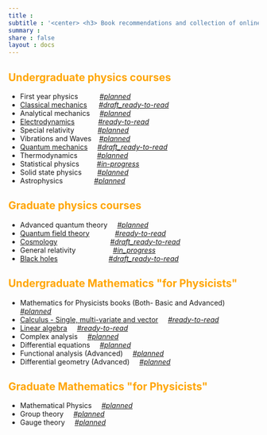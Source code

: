 ```yaml
---
title :
subtitle : '<center> <h3> Book recommendations and collection of online resources for different topics </h3> </center>'
summary :
share : false
layout : docs
---
```




## <span style="color:orange">Undergraduate physics courses </span>

- First year physics $~~~~~~~~~$ *<u>#planned</u>*
- [Classical mechanics]({{<ref"ug/cm">}}) $~~~~$ *<u>#draft_ready-to-read</u>*
- Analytical mechanics $~~~$ *<u>#planned</u>*
- [Electrodynamics]({{<ref"ug/ed">}}) $~~~~~~~~~~$ *<u>#ready-to-read</u>*
- Special relativity $~~~~~~~~~~$ *<u>#planned</u>*
- Vibrations and Waves $~~$ *<u>#planned</u>*
- [Quantum mechanics]({{<ref"ug/qm">}}) $~~~$      *<u>#draft_ready-to-read</u>*
- Thermodynamics $~~~~~~~~$ *<u>#planned</u>*
- Statistical physics $~~~~~~~$ *<u>#in-progress</u>*
- Solid state physics $~~~~~~$ *<u>#planned</u>*
- Astrophysics $~~~~~~~~~~~~~~$ *<u>#planned</u>*

## <span style="color:orange"> Graduate physics courses </span>

- Advanced quantum theory $~~~$ *<u>#planned</u>*
- [Quantum field theory]({{<ref"grad/qft">}}) $~~~~~~~~~~~$ *<u>#ready-to-read</u>*
- [Cosmology]({{<ref"grad/cosmology">}})  $~~~~~~~~~~~~~~~~~~~~~~~~~$ *<u>#draft_ready-to-read</u>*
- General relativity $~~~~~~~~~~~~~~~~~$ *<u>#in_progress</u>*
- [Black holes]({{<ref"grad/bh">}}) $~~~~~~~~~~~~~~~~~~~~~~~~$ *<u>#draft_ready-to-read</u>*

## <span style="color:orange"> Undergraduate Mathematics "for Physicists" </span>

- Mathematics for Physicists books (Both- Basic and Advanced) $~~~$     *<u>#planned</u>*
- [Calculus - Single, multi-variate and vector]({{<ref"math/calculus">}}) $~~~$     *<u>#ready-to-read</u>*
- [Linear algebra]({{<ref"math/linearalgebra">}}) $~~~$     *<u>#ready-to-read</u>*
- Complex analysis $~~~$     *<u>#planned</u>*
- Differential equations  $~~~$    *<u>#planned</u>*
- Functional analysis (Advanced)  $~~~$    *<u>#planned</u>*
- Differential geometry (Advanced) $~~~$      *<u>#planned</u>*

## <span style="color:orange"> Graduate Mathematics "for Physicists" </span>

- Mathematical Physics  $~~~$    *<u>#planned</u>*
- Group theory  $~~~$    *<u>#planned</u>*
- Gauge theory  $~~~$    *<u>#planned</u>*

